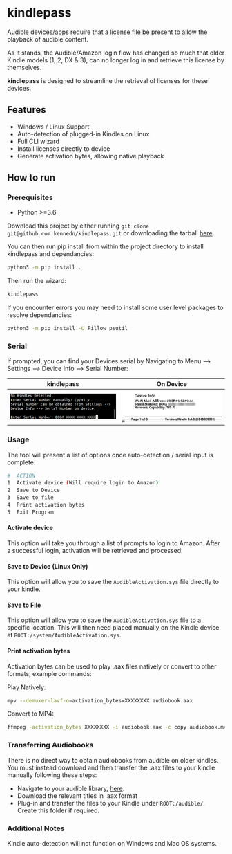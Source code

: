 # kindlepass
Audible devices/apps require that a license file be present to allow the playback of audible content.

As it stands, the Audible/Amazon login flow has changed so much that older Kindle models (1, 2, DX & 3), can no longer log in and retrieve this license by themselves.

**kindlepass** is designed to streamline the retrieval of licenses for these devices.

## Features
- Windows / Linux Support
- Auto-detection of plugged-in Kindles on Linux
- Full CLI wizard
- Install licenses directly to device
- Generate activation bytes, allowing native playback

## How to run

### Prerequisites
- Python >=3.6

Download this project by either running `git clone git@github.com:kennedn/kindlepass.git`
or downloading the tarball [here](https://github.com/kennedn/kindlepass/archive/master.zip).
  
You can then run pip install from within the project directory to install kindlepass and dependancies:
```bash
python3 -m pip install .
```
Then run the wizard:
```bash
kindlepass
```
If you encounter errors you may need to install some user level packages to resolve dependancies:
```bash
python3 -m pip install -U Pillow psutil
```

### Serial
If prompted, you can find your Devices serial by Navigating to
Menu --> Settings --> Device Info --> Serial Number:

kindlepass                                       | On Device             	                         
:-----------------------------------------------:|:-----------------------------------------------:
<img src="images/serial_script.png" width="400"/>|<img src="images/serial_device.png" width="400"/>

### Usage
The tool will present a list of options once auto-detection / serial input is complete:
```bash
#  ACTION                                        
1  Activate device (Will require login to Amazon)
2  Save to Device                                
3  Save to file                                  
4  Print activation bytes                        
5  Exit Program
```
#### Activate device
This option will take you through a list of prompts to login to Amazon. After a successful login, activation will
be retrieved and processed.

#### Save to Device (Linux Only)
This option will allow you to save the `AudibleActivation.sys` file directly to your kindle.

#### Save to File
This option will allow you to save the `AudibleActivation.sys` file to a specific location. This will then need placed
manually on the Kindle device at `ROOT:/system/AudibleActivation.sys`.

#### Print activation bytes
Activation bytes can be used to play .aax files natively or convert to other formats, example commands:

Play Natively:
```bash
mpv --demuxer-lavf-o=activation_bytes=XXXXXXXX audiobook.aax
```
Convert to MP4:
```bash
ffmpeg -activation_bytes XXXXXXXX -i audiobook.aax -c copy audiobook.m4b
```

### Transferring Audiobooks

There is no direct way to obtain audiobooks from audible on older kindles. You must instead download and then transfer the .aax files to your kindle manually following these steps:

- Navigate to your audible library, [here](https://www.audible.co.uk/library/titles).
- Download the relevant titles in .aax format
- Plug-in and transfer the files to your Kindle under `ROOT:/audible/`. Create this folder if required.

### Additional Notes
Kindle auto-detection will not function on Windows and Mac OS systems.
